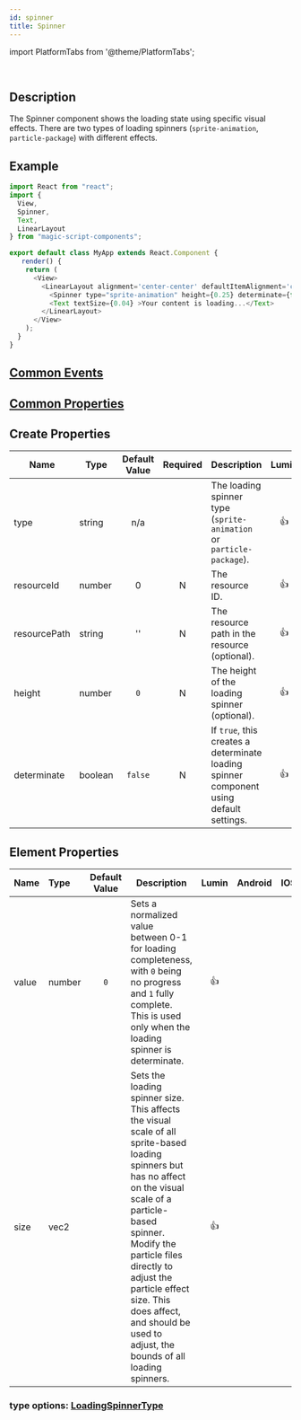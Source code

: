```yaml
---
id: spinner
title: Spinner
---
```


import PlatformTabs from '@theme/PlatformTabs';

<PlatformTabs component='spinner' />​

## Description

The Spinner component shows the loading state using specific visual effects. There are two types of loading spinners (`sprite-animation`, `particle-package`) with different effects.

## Example

```javascript
import React from "react";
import {
  View,
  Spinner,
  Text,
  LinearLayout
} from "magic-script-components";

export default class MyApp extends React.Component {
   render() {
    return (
      <View>
        <LinearLayout alignment='center-center' defaultItemAlignment='center-center' defaultItemPadding={[0.05, 0, 0, 0]}>
          <Spinner type="sprite-animation" height={0.25} determinate={false} />
          <Text textSize={0.04} >Your content is loading...</Text>
        </LinearLayout>
      </View>
    );
  }
}
```

## [Common Events](../events/CommonEvents.md)

## [Common Properties](../types/Properties.md)

## Create Properties

| Name         | Type    | Default Value | Required | Description                                                                             | Lumin | Android |  IOS  |
| ------------ | ------- | :-----------: | :------: | --------------------------------------------------------------------------------------- | :---: | :-----: | :---: |
| type         | string  |      n/a      |          | The loading spinner type (`sprite-animation` or `particle-package`).                    |  👍   |         |       |
| resourceId   | number  |       0       |    N     | The resource ID.                                                                        |  👍   |         |       |
| resourcePath | string  |      ''       |    N     | The resource path in the resource (optional).                                           |  👍   |         |       |
| height       | number  |      `0`      |    N     | The height of the loading spinner (optional).                                           |  👍   |         |       |
| determinate  | boolean |    `false`    |    N     | If `true`, this creates a determinate loading spinner component using default settings. |  👍   |   👍    |  👍   |

## Element Properties

| Name  | Type   | Default Value | Description                                                                                                                                                                                                                                                                                                                     | Lumin | Android |  IOS  |
| :---- | :----- | :-----------: | ------------------------------------------------------------------------------------------------------------------------------------------------------------------------------------------------------------------------------------------------------------------------------------------------------------------------------- | :---: | :-----: | :---: |
| value | number |      `0`      | Sets a normalized value between 0-1 for loading completeness, with `0` being no progress and `1` fully complete. This is used only when the loading spinner is determinate.                                                                                                                                                     |  👍   |         |       |
| size  | vec2   |               | Sets the loading spinner size. This affects the visual scale of all sprite-based loading spinners but has no affect on the visual scale of a particle-based spinner. Modify the particle files directly to adjust the particle effect size. This does affect, and should be used to adjust, the bounds of all loading spinners. |  👍   |         |       |

### type options: [LoadingSpinnerType](../types/LoadingSpinnerType.md)
